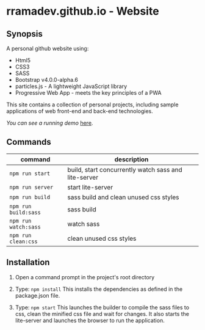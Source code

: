 # rramadev.github.io - Website

## Synopsis

A personal github website using:

- Html5 
- CSS3
- SASS
- Bootstrap v4.0.0-alpha.6
- particles.js - A lightweight JavaScript library
- Progressive Web App - meets the key principles of a PWA

This site contains a collection of personal projects, including sample applications of web front-end and back-end technologies.

*You can see a running demo* [here](https://rramadev.github.io).

## Commands

command | description
--- | ---
`npm run start`| build, start concurrently watch sass and lite-server
`npm run server`| start lite-server
`npm run build`| sass build and clean unused css styles
`npm run build:sass`| sass build
`npm run watch:sass`| watch sass
`npm run clean:css`| clean unused css styles

## Installation

1) Open a command prompt in the project's root directory

2) Type: `npm install`
    This installs the dependencies as defined in the package.json file.

3) Type: `npm start`
    This launches the builder to compile the sass files to css, clean the minified css file and wait for changes. It also starts the lite-server and launches the browser to run the application.
